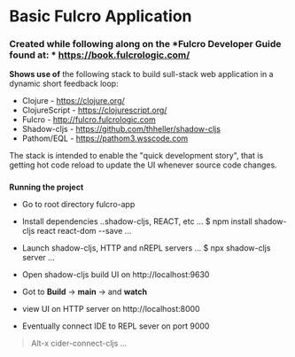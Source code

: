 # Basic Fulcro Application
### Created while following along on the *Fulcro Developer Guide found at: * https://book.fulcrologic.com/


**Shows use of** the following stack to build sull-stack web application in a dynamic short feedback loop:
  * Clojure - https://clojure.org/
  * ClojureScript - https://clojurescript.org/
  * Fulcro - http://fulcro.fulcrologic.com
  * Shadow-cljs - https://github.com/thheller/shadow-cljs
  * Pathom/EQL - https://pathom3.wsscode.com

The stack is intended to enable the "quick development story",
that is getting hot code reload to update the UI whenever source code changes. 

###
**Running the project**
+ Go to root directory fulcro-app
+ Install dependencies ..shadow-cljs, REACT, etc
  ...
  $ npm install shadow-cljs react react-dom --save
  ...

+ Launch shadow-cljs, HTTP  and nREPL servers
  ...
  $ npx shadow-cljs server
  ...
  
+ Open shadow-cljs build UI on http://localhost:9630
+ Got to **Build** -> **main** -> and **watch**
+ view UI on HTTP server on http://localhost:8000
+ Eventually connect IDE to REPL sever on port 9000
 > Alt-x cider-connect-cljs ...
